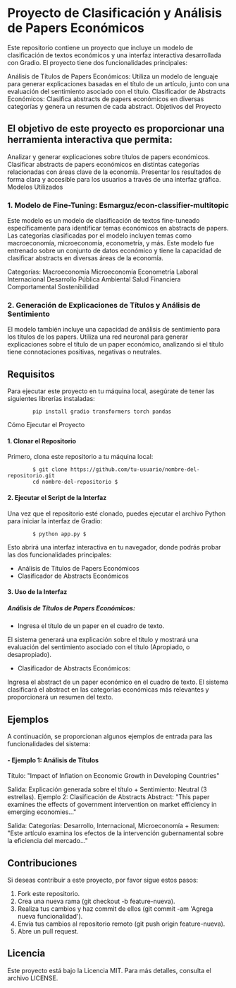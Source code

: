 # Proyecto de Clasificación y Análisis de Papers Económicos

Este repositorio contiene un proyecto que incluye un modelo de clasificación de textos económicos y una interfaz interactiva desarrollada con Gradio. El proyecto tiene dos funcionalidades principales:

Análisis de Títulos de Papers Económicos: Utiliza un modelo de lenguaje para generar explicaciones basadas en el título de un artículo, junto con una evaluación del sentimiento asociado con el título.
Clasificador de Abstracts Económicos: Clasifica abstracts de papers económicos en diversas categorías y genera un resumen de cada abstract.
Objetivos del Proyecto

## El objetivo de este proyecto es proporcionar una herramienta interactiva que permita:

Analizar y generar explicaciones sobre títulos de papers económicos.
Clasificar abstracts de papers económicos en distintas categorías relacionadas con áreas clave de la economía.
Presentar los resultados de forma clara y accesible para los usuarios a través de una interfaz gráfica.
Modelos Utilizados

### 1. Modelo de Fine-Tuning: Esmarguz/econ-classifier-multitopic
Este modelo es un modelo de clasificación de textos fine-tuneado específicamente para identificar temas económicos en abstracts de papers. Las categorías clasificadas por el modelo incluyen temas como macroeconomía, microeconomía, econometría, y más. Este modelo fue entrenado sobre un conjunto de datos económico y tiene la capacidad de clasificar abstracts en diversas áreas de la economía.

Categorías:
Macroeconomía
Microeconomía
Econometría
Laboral
Internacional
Desarrollo
Pública
Ambiental
Salud
Financiera
Comportamental
Sostenibilidad

### 2. Generación de Explicaciones de Títulos y Análisis de Sentimiento
El modelo también incluye una capacidad de análisis de sentimiento para los títulos de los papers. Utiliza una red neuronal para generar explicaciones sobre el título de un paper económico, analizando si el título tiene connotaciones positivas, negativas o neutrales.

## Requisitos

Para ejecutar este proyecto en tu máquina local, asegúrate de tener las siguientes librerías instaladas:

            pip install gradio transformers torch pandas


Cómo Ejecutar el Proyecto

#### 1. Clonar el Repositorio
Primero, clona este repositorio a tu máquina local:

            $ git clone https://github.com/tu-usuario/nombre-del-repositorio.git
            cd nombre-del-repositorio $

####  2. Ejecutar el Script de la Interfaz
Una vez que el repositorio esté clonado, puedes ejecutar el archivo Python para iniciar la interfaz de Gradio:

            $ python app.py $

Esto abrirá una interfaz interactiva en tu navegador, donde podrás probar las dos funcionalidades principales:

- Análisis de Títulos de Papers Económicos
- Clasificador de Abstracts Económicos

#### 3. Uso de la Interfaz

##### Análisis de Títulos de Papers Económicos:

- Ingresa el título de un paper en el cuadro de texto.

El sistema generará una explicación sobre el título y mostrará una evaluación del sentimiento asociado con el título (Apropiado, o desapropiado).

- Clasificador de Abstracts Económicos:

Ingresa el abstract de un paper económico en el cuadro de texto.
El sistema clasificará el abstract en las categorías económicas más relevantes y proporcionará un resumen del texto.

## Ejemplos

A continuación, se proporcionan algunos ejemplos de entrada para las funcionalidades del sistema:

#### - Ejemplo 1: Análisis de Títulos
Título: "Impact of Inflation on Economic Growth in Developing Countries"

Salida: Explicación generada sobre el título + Sentimiento: Neutral (3 estrellas).
Ejemplo 2: Clasificación de Abstracts
Abstract: "This paper examines the effects of government intervention on market efficiency in emerging economies..."

Salida: Categorías: Desarrollo, Internacional, Microeconomía + Resumen: "Este artículo examina los efectos de la intervención gubernamental sobre la eficiencia del mercado..."


## Contribuciones

Si deseas contribuir a este proyecto, por favor sigue estos pasos:

1. Fork este repositorio.
2. Crea una nueva rama (git checkout -b feature-nueva).
3. Realiza tus cambios y haz commit de ellos (git commit -am 'Agrega nueva funcionalidad').
4. Envía tus cambios al repositorio remoto (git push origin feature-nueva).
5. Abre un pull request.


## Licencia

Este proyecto está bajo la Licencia MIT. Para más detalles, consulta el archivo LICENSE.
